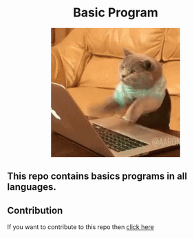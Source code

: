 <h1 align="center"> Basic Program</h1>
<!-- <h2 align="center"> Bot built for Instagram using Python and Selenium. </h2>
<h3 align="center"> 
This is an Instagram bot that can automate and perform some tasks; makes your task easier. The Bot can show the list of un-followers from you Instagram or it can show your fans and also it can cancel all the pending follow requests which you have already sent before or it can also unfollow those who don't follow you back.
</h3> -->
<div align="center">
    <img src="./gif/giphy.gif" width="300x" >
</div>

## This repo contains basics programs in all languages.
## Contribution
If you want to contribute to this repo then [click here](https://github.com/swaaz/basicprograms/blob/swaaz/.github/ISSUE_TEMPLATE/contribution.md)

